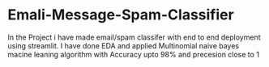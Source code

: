 # Emali-Message-Spam-Classifier
In the Project i have made email/spam classifer with end to end deployment using streamlit. I have done EDA and applied Multinomial naive bayes macine leaning algorithm with Accuracy upto 98% and
precesion close to 1
